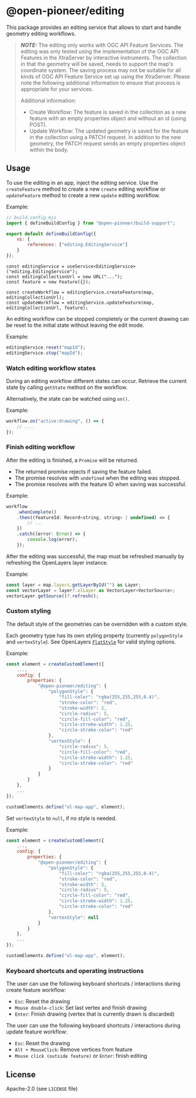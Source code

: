 # @open-pioneer/editing

This package provides an editing service that allows to start and handle geometry editing workflows.

> **_NOTE:_** The editing only works with OGC API Feature Services. The editing was only tested using
> the implementation of the OGC API Features in the XtraServer by interactive instruments.
> The collection in that the geometry will be saved, needs to support the map's coordinate system.
> The saving process may not be suitable for all kinds of OGC API Feature Service set up using the XtraServer.
> Please note the following additional information to ensure that process is appropriate for your services.
>
> Additional information:
>
> -   Create Workflow: The feature is saved in the collection as a new feature with an empty properties
>     object and without an id (using POST).
> -   Update Workflow: The updated geometry is saved for the feature in the collection using a PATCH request.
>     In addition to the new geometry, the PATCH request sends an empty properties object within the body.

## Usage

To use the editing in an app, inject the editing service. Use the `createFeature` method to create a new `create` editing workflow or `updateFeature` method to create a new `update` editing workflow.

Example:

```js
// build.config.mjs
import { defineBuildConfig } from "@open-pioneer/build-support";

export default defineBuildConfig({
    ui: {
        references: ["editing.EditingService"]
    }
});
```

```tsx
const editingService = useService<EditingService>("editing.EditingService");
const editingCollectionUrl = new URL("...");
const feature = new Feature({});

const createWorkflow = editingService.createFeature(map, editingCollectionUrl);
const updateWorkflow = editingService.updateFeature(map, editingCollectionUrl, feature);
```

An editing workflow can be stopped completely or the current drawing can be reset to the initial state without leaving the edit mode.

Example:

```js
editingService.reset("mapId");
editingService.stop("mapId");
```

### Watch editing workflow states

During an editing workflow different states can occur. Retrieve the current state by calling `getState` method on the workflow.

Alternatively, the state can be watched using `on()`.

Example:

```js
workflow.on("active:drawing", () => {
    // ....
});
```

### Finish editing workflow

After the editing is finished, a `Promise` will be returned.

-   The returned promise rejects if saving the feature failed.
-   The promise resolves with `undefined` when the editing was stopped.
-   The promise resolves with the feature ID when saving was successful.

Example:

```js
workflow
    .whenComplete()
    .then((featureId: Record<string, string> | undefined) => {
        // ...
    })
    .catch((error: Error) => {
        console.log(error);
    });
```

After the editing was successful, the map must be refreshed manually by refreshing the OpenLayers layer instance.

Example:

```ts
const layer = map.layers.getLayerById("") as Layer;
const vectorLayer = layer?.olLayer as VectorLayer<VectorSource>;
vectorLayer.getSource()?.refresh();
```

### Custom styling

The default style of the geometries can be overridden with a custom style.

Each geometry type has its own styling property (currently `polygonStyle` and `vertexStyle`). See OpenLayers [`FlatStyle`](https://openlayers.org/en/latest/apidoc/module-ol_style_flat.html#~FlatStyle) for valid styling options.

Example:

```js
const element = createCustomElement({
    ...,
    config: {
        properties: {
            "@open-pioneer/editing": {
                "polygonStyle": {
                    "fill-color": "rgba(255,255,255,0.4)",
                    "stroke-color": "red",
                    "stroke-width": 2,
                    "circle-radius": 5,
                    "circle-fill-color": "red",
                    "circle-stroke-width": 1.25,
                    "circle-stroke-color": "red"
                },
                "vertexStyle": {
                    "circle-radius": 5,
                    "circle-fill-color": "red",
                    "circle-stroke-width": 1.25,
                    "circle-stroke-color": "red"
                }
            }
        }
    },
    ...
});

customElements.define("ol-map-app", element);
```

Set `vertexStyle` to `null`, if no style is needed.

Example:

```js
const element = createCustomElement({
    ...,
    config: {
        properties: {
            "@open-pioneer/editing": {
                "polygonStyle": {
                    "fill-color": "rgba(255,255,255,0.4)",
                    "stroke-color": "red",
                    "stroke-width": 2,
                    "circle-radius": 5,
                    "circle-fill-color": "red",
                    "circle-stroke-width": 1.25,
                    "circle-stroke-color": "red"
                },
                "vertexStyle": null
            }
        }
    },
    ...
});

customElements.define("ol-map-app", element);
```

### Keyboard shortcuts and operating instructions

The user can use the following keyboard shortcuts / interactions during create feature workflow:

-   `Esc`: Reset the drawing
-   `Mouse double-click`: Set last vertex and finish drawing
-   `Enter`: Finish drawing (vertex that is currently drawn is discarded)

The user can use the following keyboard shortcuts / interactions during update feature workflow:

-   `Esc`: Reset the drawing
-   `Alt + MouseClick`: Remove vertices from feature
-   `Mouse click (outside feature)` or `Enter`: finish editing

## License

Apache-2.0 (see `LICENSE` file)
